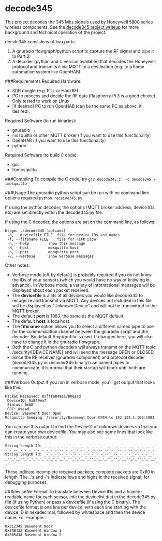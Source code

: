 # decode345
This project decodes the 345 Mhz signals used by Honeywell 5800 series wireless components.  See the [decode345 project writeup](https://denglend.github.io/decode345/) for more background and technical operation of the project.

decide345 consistens of two parts:
1. A gnuradio flowgraph/python script to capture the RF signal and pipe it to Part 2:
2. A decoder (python and C verison available) that decodes the Honeywell protocol and transmits it via MQTT to a destination (e.g. to a home automation system like OpenHAB).

###Requirements
Required Hardware:
- SDR dongle (e.g. RTL or HackRF).
- PC to process and decide the RF data (Raspberry Pi 3 is a good choice).  Only tested to work on Linux.
- [if desired] PC to run OpenHAB (can be the same PC as above, if desired).

Required Software (to run binaries):
- gnuradio
- mosquitto or other MQTT broker (if you want to use this functionality)
- OpenHAB (if you want to use this functionality)
- python

Required Software (to build C code):
- gcc
- libmosquitto

###Compiling
To compile the C code, try `gcc decode345.c  -o decode345 -lmosquitto`

###Usage
The gnuradio python script can be run with no command line options required `python receive345.py`.

If using the python decoder, the options (MQTT broker address, device IDs, etc) are set directly within the decode345.py file.

If using the C decoder, the options are set on the command line, as follows:
```
Usage: ./decode345 [options]
 -d, --devicefile FILE	file for device IDs and names
 -f, --fifoname FILE	file for FIFO pipe
 -h, --help			show this message
 -H, --host			mosquitto host
 -p, --port			mosquitto port
 -v, --verbose		show verbose messages
 ```
Other notes:
- Verbose mode (off by default) is probably required if you do not know the IDs of your sensors (which you would have no way of knowing in advance).  In Verbose mode, a variety of informational messages will be displayed about each packet received.
- The **devicefile** is a lits of all devices you would like decode345 to recognize and transmit via MQTT.  Any devices not included in this file will be displayed as "Unknown Device" and will not be transmitted to the MQTT broker.
- The default **port** is 1883, the same as the MQQT default.
- The default **host** is localhost.
- The **fifoname** option allows you to select a different named pipe to use for the communication channel between the gnuradio script and the decoder.  By default /tmp/grcfifo is used.  If changed here, you will also have to change it in the gnuradio flowgraph.
- Both the C and python decoders will always transmit on the MQTT topic /security/[DEVICE NAME] and will send the message OPEN or CLOSED.
- Since the RF receiver (gnuradio component) and protocol decoder (decode345.py or decoder345 binary) use named pipes to communicate, it is normal that their startup will block until both are running.

###Verbose Output
If you run in verbose mode, you'll get output that looks like this:
```
Packet Received: 0xfffe849ea7800aad
 DeviceID: 0x849ea7
 Status: 0x80
 CRC: 0xaad
Device: Basement Door Open 
Mosquitto Sending: /security/Basement Door OPEN to 192.168.1.100:1883
```
You can use this output to find the DeviceID of unknown devices so that you can create your own devicefile.
You may also see some lines that look like this in the verbose output:
```
String length 79: _-_-_-_-_-_--_-_-_--_-_-_-_--__--_-_-_-__--_-_-__-_--_-_--_-_-_-_-_-_-_-_-_-_--_-_-__-_--_-__-_--_--_-__--_-_--_-_-_-_-_-
String length 7d: _-_-_-_--_-_-_-_-_-_-_-_-_-_--__--_-_-_-__--_-_-__-_--_-__--_-_-_-_-_-_-_-_-__-_--_-_-__-_--_-__-_--_--_-__--_-_--_-_-__-_-_-
```
These indicate incomplete received packets; complete packets are 0x80 in length.  The _'s and -'s indicate lows and highs in the received signal, for debugging purposes.

###devicefile Format
To translate between Device IDs and a human-readable name for each sensor, edit the devicelist dict in the decode345.py file (if using Python) or pass a devicefile (if using the C binary).
The devicefile format is one line per device, with each line starting with the device ID in hexadecimal, followed by whitespace and then the device name.  For example:
```
0x812345 Basement Door
0x8AB432 Basement Window 1
0x86543A Basement Window 2
```